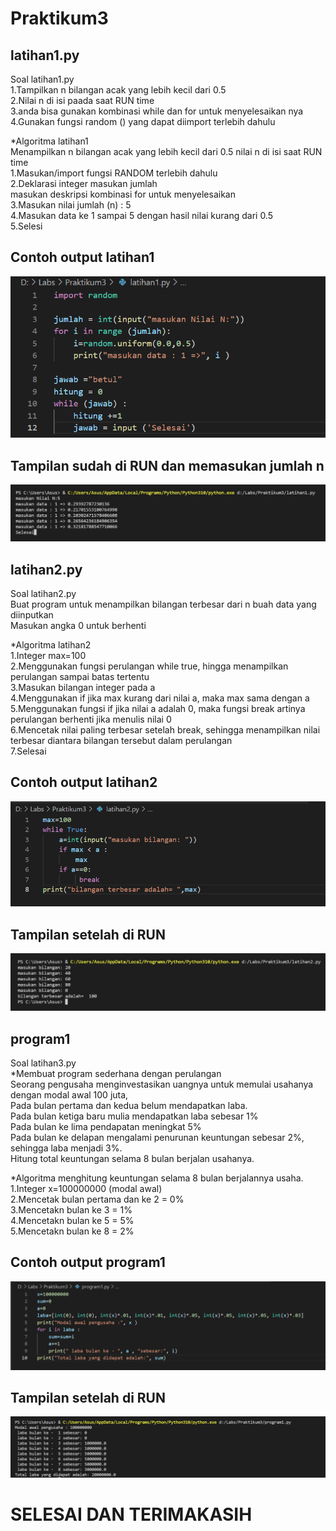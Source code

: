 # Praktikum3

## latihan1.py
Soal latihan1.py  <br />
1.Tampilkan n bilangan acak yang lebih kecil dari 0.5  <br />
2.Nilai n di isi paada saat RUN time  <br />
3.anda bisa gunakan kombinasi while dan for untuk menyelesaikan nya <br />
4.Gunakan fungsi random () yang dapat diimport terlebih dahulu  <br />

*Algoritma latihan1  <br />
Menampilkan n bilangan acak yang lebih kecil dari 0.5 nilai n di isi saat RUN time  <br /> 
1.Masukan/import fungsi RANDOM terlebih dahulu  <br />
2.Deklarasi integer masukan jumlah  <br />
  masukan deskripsi kombinasi for untuk menyelesaikan  <br /> 
3.Masukan nilai jumlah (n) : 5  <br />
4.Masukan data ke 1 sampai 5 dengan hasil nilai kurang dari 0.5  <br />
5.Selesi  <br />

## Contoh output latihan1
![gambar1](screenshot3/sspy1.png)
## Tampilan sudah di RUN dan memasukan jumlah n
![gambar2](screenshot3/sspy2.png)

## latihan2.py
Soal latihan2.py <br />
Buat program untuk menampilkan bilangan terbesar dari n buah data yang diinputkan <br />
Masukan angka 0 untuk berhenti <br />

*Algoritma latihan2 <br />
1.Integer max=100 <br />
2.Menggunakan fungsi perulangan while true, hingga menampilkan perulangan sampai batas tertentu <br />
3.Masukan bilangan integer pada a <br />
4.Menggunakan if jika max kurang dari nilai a, maka max sama dengan a <br />
5.Menggunakan fungsi if jika nilai a adalah 0, maka fungsi break artinya perulangan berhenti jika menulis nilai 0 <br />
6.Mencetak nilai paling terbesar setelah break, sehingga menampilkan nilai terbesar diantara bilangan tersebut dalam perulangan <br />
7.Selesai <br />

## Contoh output latihan2
![gambar3](screenshot3/sspy3.png)
## Tampilan setelah di RUN 
![gambar4](screenshot3/sspy4.png)

## program1
Soal latihan3.py  <br />
*Membuat program sederhana dengan perulangan  <br />
Seorang pengusaha menginvestasikan uangnya untuk memulai usahanya dengan modal awal 100 juta, <br />
Pada bulan pertama dan kedua belum mendapatkan laba. <br />
Pada bulan ketiga baru mulia mendapatkan laba sebesar 1% <br />
Pada bulan ke lima pendapatan meningkat 5% <br />
Pada bulan ke delapan mengalami penurunan keuntungan sebesar 2%, sehingga laba menjadi 3%. <br />
Hitung total keuntungan selama 8 bulan berjalan usahanya. <br />

*Algoritma menghitung keuntungan selama 8 bulan berjalannya usaha. <br />
1.Integer x=100000000 (modal awal) <br />
2.Mencetak bulan pertama dan ke 2 = 0% <br />
3.Mencetakn bulan ke 3 = 1% <br />
4.Mencetakn bulan ke 5 = 5% <br />
5.Mencetakn bulan ke 8 = 2%<br />

## Contoh output program1
![gambar5](screenshot3/sspy5.png)
## Tampilan setelah di RUN
![gambar](screenshot3/sspy6.png)

# SELESAI DAN TERIMAKASIH